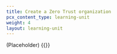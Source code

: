 ```yaml
---
title: Create a Zero Trust organization
pcx_content_type: learning-unit
weight: 4
layout: learning-unit
---
```


(Placeholder)
{{<render file="zero-trust/_create-zero-trust-org.md">}}